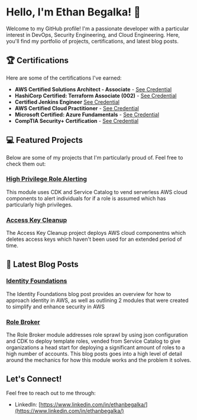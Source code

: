 # Hello, I'm Ethan Begalka! 👋

Welcome to my GitHub profile! I'm a passionate developer with a particular interest in DevOps, Security Engineering, and Cloud Engineering. Here, you'll find my portfolio of projects, certifications, and latest blog posts.

## 🏆 Certifications
Here are some of the certifications I've earned:

- **AWS Certified Solutions Architect - Associate** - [See Credential](https://www.credly.com/earner/earned/badge/98ed44da-db60-4d89-b0eb-66d2f07c5c05)
- **HashiCorp Certified: Terraform Associate (002)** - [See Credential](https://www.credly.com/earner/earned/badge/330952de-e5ee-4d35-a26c-93789f3fc121)
- **Certified Jenkins Engineer** [See Credential](https://certificates.cloudbees.com/7dd46433-dedf-477a-8248-c972ef1dd1bc#gs.4zaq7n)
- **AWS Certified Cloud Practitioner** - [See Credential](https://www.credly.com/earner/earned/badge/17ce7a66-0632-4792-8449-ea311588d959)
- **Microsoft Certified: Azure Fundamentals** - [See Credential](https://www.credly.com/earner/earned/badge/e9489b39-a15d-40f0-9394-15f4d5aec5e6)
- **CompTIA Security+ Certification** - [See Credential](https://www.credly.com/earner/earned/badge/f2e72de6-031d-43cf-a70c-3ed8c826ef19)

## 💻 Featured Projects
Below are some of my projects that I'm particularly proud of. Feel free to check them out:

### [High Privilege Role Alerting](https://github.com/VerticalRelevance/IdentityFoundations-Blueprint/tree/main/HighPrivilegeRoleAlerting)
This module uses CDK and Service Catalog to vend serverless AWS cloud components to alert individuals for if a role is assumed which has particularly high privileges.

### [Access Key Cleanup ](https://github.com/ethanbegalka/AccessKeyCleanup)
The Access Key Cleanup project deploys AWS cloud componentns which deletes access keys which haven't been used for an extended period of time.


## 📝 Latest Blog Posts
### [Identity Foundations](https://www.verticalrelevance.com/solution-spotlight-identity-foundations/)
The Identity Foundations blog post provides an overview for how to approach identity in AWS, as well as outlining 2 modules that were created to simplify and enhance security in AWS
### [Role Broker](https://www.verticalrelevance.com/module-spotlight-role-broker/)
The Role Broker module addresses role sprawl by using json configuration and CDK to deploy template roles, vended from Service Catalog to give organizations a head start for deploying a significant amount of roles to a high number of accounts. This blog posts goes into a high level of detail around the mechanics for how this module works and the problem it solves.


## Let's Connect!
Feel free to reach out to me through:
- LinkedIn: [https://www.linkedin.com/in/ethanbegalka/](https://www.linkedin.com/in/ethanbegalka/)

